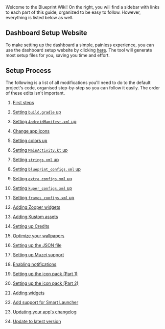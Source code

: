 Welcome to the Blueprint Wiki! On the right, you will find a sidebar with links to each part of this guide, organized to be easy to follow. However, everything is listed below as well.

## Dashboard Setup Website

To make setting up the dashboard a simple, painless experience, you can use the dashboard setup website by clicking [here](http://www.jahirfiquitiva.me/dashsetup/). The tool will generate most setup files for you, saving you time and effort.

## Setup Process

The following is a list of all modifications you'll need to do to the default project's code, organised step-by-step so you can follow it easily. The order of these edits isn't important.

1. [First steps](https://github.com/jahirfiquitiva/Blueprint/wiki/Importing-the-Project)
2. [Setting `build.gradle` up](https://github.com/jahirfiquitiva/Blueprint/wiki/Setting-up-your-project%27s-build.gradle)
3. [Setting `AndroidManifest.xml` up](https://github.com/jahirfiquitiva/Blueprint/wiki/Setting-up-your-project%27s-AndroidManifest.xml)
4. [Change app icons](https://github.com/jahirfiquitiva/Blueprint/wiki/Changing-app-launcher-and-splash-screen-icons)
5. [Setting colors up](https://github.com/jahirfiquitiva/Blueprint/wiki/Setting-up-colors.xml)
6. [Setting `MainActivity.kt` up](https://github.com/jahirfiquitiva/Blueprint/wiki/Setting-up-your-MainActivity.kt)
7. [Setting `strings.xml` up](https://github.com/jahirfiquitiva/Blueprint/wiki/Setting-up-strings.xml)
8. [Setting `blueprint_configs.xml` up](https://github.com/jahirfiquitiva/Blueprint/wiki/Setting-up-blueprint_configs.xml)
9. [Setting `extra_configs.xml` up](https://github.com/jahirfiquitiva/Blueprint/wiki/Setting-up-extra_configs.xml)
10. [Setting `kuper_configs.xml` up](https://github.com/jahirfiquitiva/Blueprint/wiki/Setting-up-kuper_configs.xml)
11. [Setting `frames_configs.xml` up](https://github.com/jahirfiquitiva/Blueprint/wiki/Setting-up-frames_configs.xml)
12. [Adding Zooper widgets](https://github.com/jahirfiquitiva/Blueprint/wiki/Adding-Zooper-widgets)
13. [Adding Kustom assets](https://github.com/jahirfiquitiva/Blueprint/wiki/Adding-Kustom-assets)
14. [Setting up Credits](https://github.com/jahirfiquitiva/Blueprint/wiki/Setting-up-your-project---credits_configs.xml)
15. [Optimize your wallpapers](https://github.com/jahirfiquitiva/Blueprint/wiki/Optimize-your-wallpapers-for-faster-load)
16. [Setting up the JSON file](https://github.com/jahirfiquitiva/Blueprint/wiki/Setting-up-your-json-file)
17. [Setting up Muzei support](https://github.com/jahirfiquitiva/Blueprint/wiki/Setting-up-Muzei-support)
18. [Enabling notifications](https://github.com/jahirfiquitiva/Blueprint/wiki/Enabling-notifications)

19. [Setting up the icon pack (Part 1)](https://github.com/jahirfiquitiva/Blueprint/wiki/Setting-up-icon-pack-(Part-1))
20. [Setting up the icon pack (Part 2)](https://github.com/jahirfiquitiva/Blueprint/wiki/Setting-up-icon-pack-(Part-2))
21. [Adding widgets](https://github.com/jahirfiquitiva/Blueprint/wiki/Adding-app-widgets)
22. [Add support for Smart Launcher](https://github.com/jahirfiquitiva/Blueprint/wiki/Adding-support-for-Smart-Launcher)

23. [Updating your app's changelog](https://github.com/jahirfiquitiva/Blueprint/wiki/Setting-app's-changelog)
25. [Update to latest version](https://github.com/jahirfiquitiva/Blueprint/wiki/How-to-update)
